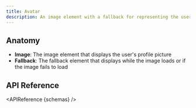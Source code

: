 ```yaml
---
title: Avatar
description: An image element with a fallback for representing the user.
---
```


<script>
    import { APIReference } from '$docs/components'
    export let schemas
</script>

## Anatomy

- **Image**: The image element that displays the user's profile picture
- **Fallback**: The fallback element that displays while the image loads or if the image fails to
  load

## API Reference

<APIReference {schemas} />
